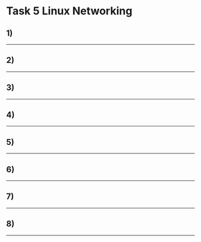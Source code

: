 # Task 5 Linux Networking

## 1)
___
## 2)
___
## 3)
___
## 4)
___
## 5)
___
## 6)
___
## 7)
___
## 8)
___
